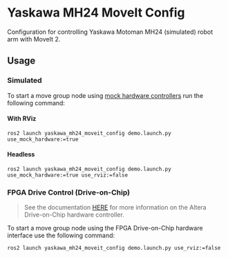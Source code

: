 # Yaskawa MH24 MoveIt Config

Configuration for controlling Yaskawa Motoman MH24 (simulated) robot arm with MoveIt 2.

## Usage

### Simulated

To start a move group node using [mock hardware controllers](https://control.ros.org/rolling/doc/ros2_control/hardware_interface/doc/mock_components_userdoc.html) run the following command:

#### With RViz
    ros2 launch yaskawa_mh24_moveit_config demo.launch.py use_mock_hardware:=true

#### Headless
    ros2 launch yaskawa_mh24_moveit_config demo.launch.py use_mock_hardware:=true use_rviz:=false

### FPGA Drive Control (Drive-on-Chip)

 > See the documentation [HERE](../fpga_doc_control_driver/README.md) for more information on the Altera Drive-on-Chip hardware controller.

To start a move group node using the FPGA Drive-on-Chip hardware interface use the following command:

    ros2 launch yaskawa_mh24_moveit_config demo.launch.py use_rviz:=false


